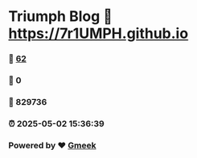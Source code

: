 # Triumph Blog :link: https://7r1UMPH.github.io 
### :page_facing_up: [62](https://7r1UMPH.github.io/tag.html) 
### :speech_balloon: 0 
### :hibiscus: 829736 
### :alarm_clock: 2025-05-02 15:36:39 
### Powered by :heart: [Gmeek](https://github.com/Meekdai/Gmeek)
